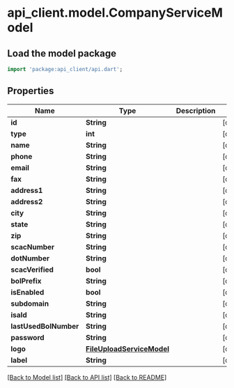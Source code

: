 # api_client.model.CompanyServiceModel

## Load the model package
```dart
import 'package:api_client/api.dart';
```

## Properties
Name | Type | Description | Notes
------------ | ------------- | ------------- | -------------
**id** | **String** |  | [optional] 
**type** | **int** |  | [optional] 
**name** | **String** |  | [optional] 
**phone** | **String** |  | [optional] 
**email** | **String** |  | [optional] 
**fax** | **String** |  | [optional] 
**address1** | **String** |  | [optional] 
**address2** | **String** |  | [optional] 
**city** | **String** |  | [optional] 
**state** | **String** |  | [optional] 
**zip** | **String** |  | [optional] 
**scacNumber** | **String** |  | [optional] 
**dotNumber** | **String** |  | [optional] 
**scacVerified** | **bool** |  | [optional] 
**bolPrefix** | **String** |  | [optional] 
**isEnabled** | **bool** |  | [optional] 
**subdomain** | **String** |  | [optional] 
**isaId** | **String** |  | [optional] 
**lastUsedBolNumber** | **String** |  | [optional] 
**password** | **String** |  | [optional] 
**logo** | [**FileUploadServiceModel**](FileUploadServiceModel.md) |  | [optional] 
**label** | **String** |  | [optional] 

[[Back to Model list]](../README.md#documentation-for-models) [[Back to API list]](../README.md#documentation-for-api-endpoints) [[Back to README]](../README.md)



